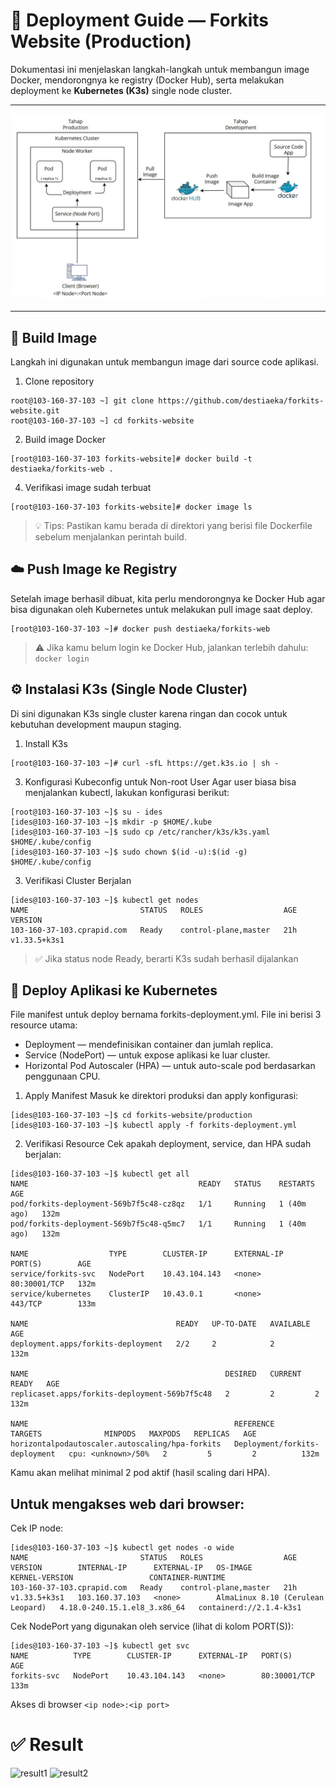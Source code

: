 # 🚀 Deployment Guide — Forkits Website (Production)

Dokumentasi ini menjelaskan langkah-langkah untuk membangun image Docker, mendorongnya ke registry (Docker Hub), serta melakukan deployment ke **Kubernetes (K3s)** single node cluster.

---

![topology](topology.jpg)

---

## 🧱 Build Image

Langkah ini digunakan untuk membangun image dari source code aplikasi.
1. Clone repository
```
root@103-160-37-103 ~] git clone https://github.com/destiaeka/forkits-website.git
root@103-160-37-103 ~] cd forkits-website
```
2. Build image Docker
```[
[root@103-160-37-103 forkits-website]# docker build -t destiaeka/forkits-web .
 ```
4. Verifikasi image sudah terbuat
```
[root@103-160-37-103 forkits-website]# docker image ls
```
> 💡 Tips: Pastikan kamu berada di direktori yang berisi file Dockerfile sebelum menjalankan perintah build.

## ☁️ Push Image ke Registry
Setelah image berhasil dibuat, kita perlu mendorongnya ke Docker Hub agar bisa digunakan oleh Kubernetes untuk melakukan pull image saat deploy.
```
[root@103-160-37-103 ~]# docker push destiaeka/forkits-web
```
> ⚠️ Jika kamu belum login ke Docker Hub, jalankan terlebih dahulu:
``` docker login ```

## ⚙️ Instalasi K3s (Single Node Cluster)

Di sini digunakan K3s single cluster karena ringan dan cocok untuk kebutuhan development maupun staging.
1. Install K3s
```
[root@103-160-37-103 ~]# curl -sfL https://get.k3s.io | sh -
```
3. Konfigurasi Kubeconfig untuk Non-root User
Agar user biasa bisa menjalankan kubectl, lakukan konfigurasi berikut:
```
[root@103-160-37-103 ~]$ su - ides
[ides@103-160-37-103 ~]$ mkdir -p $HOME/.kube
[ides@103-160-37-103 ~]$ sudo cp /etc/rancher/k3s/k3s.yaml $HOME/.kube/config
[ides@103-160-37-103 ~]$ sudo chown $(id -u):$(id -g) $HOME/.kube/config
```
3. Verifikasi Cluster Berjalan
```
[ides@103-160-37-103 ~]$ kubectl get nodes
NAME                         STATUS   ROLES                  AGE   VERSION
103-160-37-103.cprapid.com   Ready    control-plane,master   21h   v1.33.5+k3s1
```
> ✅ Jika status node Ready, berarti K3s sudah berhasil dijalankan

## 🚀 Deploy Aplikasi ke Kubernetes
File manifest untuk deploy bernama forkits-deployment.yml.
File ini berisi 3 resource utama:
- Deployment — mendefinisikan container dan jumlah replica.
- Service (NodePort) — untuk expose aplikasi ke luar cluster.
- Horizontal Pod Autoscaler (HPA) — untuk auto-scale pod berdasarkan penggunaan CPU.

1. Apply Manifest
Masuk ke direktori produksi dan apply konfigurasi:
```
[ides@103-160-37-103 ~]$ cd forkits-website/production
[ides@103-160-37-103 ~]$ kubectl apply -f forkits-deployment.yml
```
2. Verifikasi Resource
Cek apakah deployment, service, dan HPA sudah berjalan:
```
[ides@103-160-37-103 ~]$ kubectl get all
NAME                                      READY   STATUS    RESTARTS      AGE
pod/forkits-deployment-569b7f5c48-cz8qz   1/1     Running   1 (40m ago)   132m
pod/forkits-deployment-569b7f5c48-q5mc7   1/1     Running   1 (40m ago)   132m

NAME                  TYPE        CLUSTER-IP      EXTERNAL-IP   PORT(S)        AGE
service/forkits-svc   NodePort    10.43.104.143   <none>        80:30001/TCP   132m
service/kubernetes    ClusterIP   10.43.0.1       <none>        443/TCP        133m

NAME                                 READY   UP-TO-DATE   AVAILABLE   AGE
deployment.apps/forkits-deployment   2/2     2            2           132m

NAME                                            DESIRED   CURRENT   READY   AGE
replicaset.apps/forkits-deployment-569b7f5c48   2         2         2       132m

NAME                                              REFERENCE                       TARGETS              MINPODS   MAXPODS   REPLICAS   AGE
horizontalpodautoscaler.autoscaling/hpa-forkits   Deployment/forkits-deployment   cpu: <unknown>/50%   2         5         2          132m
```
Kamu akan melihat minimal 2 pod aktif (hasil scaling dari HPA).

## Untuk mengakses web dari browser:

Cek IP node:
```
[ides@103-160-37-103 ~]$ kubectl get nodes -o wide
NAME                         STATUS   ROLES                  AGE   VERSION        INTERNAL-IP      EXTERNAL-IP   OS-IMAGE                            KERNEL-VERSION                 CONTAINER-RUNTIME
103-160-37-103.cprapid.com   Ready    control-plane,master   21h   v1.33.5+k3s1   103.160.37.103   <none>        AlmaLinux 8.10 (Cerulean Leopard)   4.18.0-240.15.1.el8_3.x86_64   containerd://2.1.4-k3s1
```

Cek NodePort yang digunakan oleh service (lihat di kolom PORT(S)):
```
[ides@103-160-37-103 ~]$ kubectl get svc
NAME          TYPE        CLUSTER-IP      EXTERNAL-IP   PORT(S)        AGE
forkits-svc   NodePort    10.43.104.143   <none>        80:30001/TCP   133m
```

Akses di browser
```<ip node>:<ip port>```

# ✅ Result
![result1](result1.jpeg)
![result2](result2.jpg)
